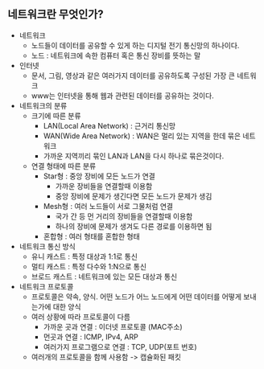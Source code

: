 네트워크란 무엇인가?
--------------

* 네트워크
    * 노드들이 데이터를 공유할 수 있게 하는 디지털 전기 통신망의 하나이다.
    * 노드 : 네트워크에 속한 컴퓨터 혹은 통신 장비를 뜻하는 말
* 인터넷
    * 문서, 그림, 영상과 같은 여러가지 데이터를 공유하도록 구성된 가장 큰 네트워크
    * www는 인터넷을 통해 웹과 관련된 데이터를 공유하는 것이다.
* 네트워크의 분류
    * 크기에 따른 분류
        * LAN(Local Area Network) : 근거리 통신망
        * WAN(Wide Area Network) : WAN은 멀리 있는 지역을 한데 묶은 네트워크
        * 가까운 지역끼리 묶인 LAN과 LAN을 다시 하나로 묶은것이다.
    * 연결 형태에 따른 분류
        * Star형 : 중앙 장비에 모든 노드가 연결
            * 가까운 장비들을 연결할때 이용함
            * 중앙 장비에 문제가 생긴다면 모든 노드가 문제가 생김
        * Mesh형 : 여러 노드들이 서로 그물처럼 연결
            * 국가 간 등 먼 거리의 장비들을 연결할때 이용함
            * 하나의 장비에 문제가 생겨도 다른 경로를 이용하면 됨
        * 혼합형 : 여러 형태를 혼합한 형태
* 네트워크 통신 방식
    * 유니 캐스트 : 특정 대상과 1:1로 통신
    * 멀티 캐스트 : 특정 다수와 1:N으로 통신
    * 브로드 캐스트 : 네트워크에 있는 모든 대상과 통신
* 네트워크 프로토콜
    * 프로토콜은 약속, 양식. 어떤 노드가 어느 노드에게 어떤 데이터를 어떻게 보내는가에 대한 양식
    * 여러 상황에 따라 프로토콜이 다름
        * 가까운 곳과 연결 : 이더넷 프로토콜 (MAC주소)
        * 먼곳과 연결 : ICMP, IPv4, ARP
        * 여러가지 프로그램으로 연결 : TCP, UDP(포트 번호)
    * 여러개의 프로토콜을 함께 사용함 -> 캡슐화된 패킷
